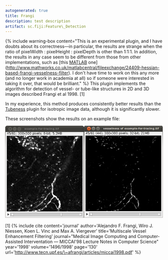 ```yaml
---
autogenerated: true
title: Frangi
description: test description
artifact: sc.fiji:Feature\_Detection
---
```


{% include warning-box content="This is an experimental plugin, and I have doubts about its correctness—in particular, the results are strange when the ratio of pixelWidth : pixelHeight : pixelDepth is other than 1:1:1. In addition, the results in any case seem to be different from those from other implementations, such as [this [MATLAB](/scripting/matlab) one](http://www.mathworks.co.uk/matlabcentral/fileexchange/24409-hessian-based-frangi-vesselness-filter). I don't have time to work on this any more (and no longer work in academia at all) so if someone were interested in taking it over, that would be brilliant."  %} This plugin implements the algorithm for detection of vessel- or tube-like structures in 2D and 3D images described Frangi et al 1998. [1]

In my experience, this method produces consistently better results than the [Tubeness](/plugins/tubeness) plugin for isotropic image data, although it is significantly slower.

These screenshots show the results on an example file:

![](/media/Frangi-before-and-after.png "Frangi-before-and-after.png")

<references/>

[1] {% include cite content='journal' author='Alejandro F. Frangi, Wiro J. Niessen, Koen L. Vinc and Max A. Viergever' title='Multiscale Vessel Enhancement Filtering' journal="Medical Image Computing and Computer-Assisted Interventation — MICCAI'98 Lecture Notes in Computer Science" year='1998' volume='1496/1998' page='130' url='http://www.tecn.upf.es/\~afrangi/articles/miccai1998.pdf' %}
